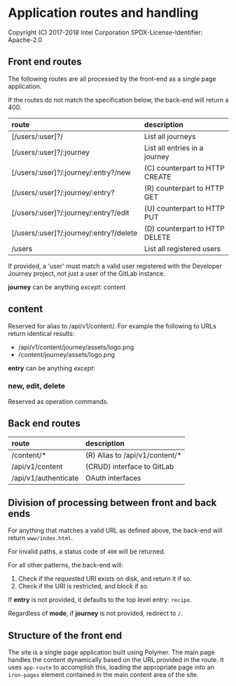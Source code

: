 # Application routes and handling

Copyright (C) 2017-2018 Intel Corporation
SPDX-License-Identifier: Apache-2.0


## Front end routes

The following routes are all processed by the front-end as a single page
application.

If the routes do not match the specification below, the back-end will return
a 400.

| route                                   | description                      |
|:----------------------------------------|:---------------------------------|
| [/users/:user]?/                        | List all journeys                |
| [/users/:user]?/:journey                | List all entries in a journey    |
| [/users/:user]?/:journey/:entry?/new    | (C) counterpart to HTTP CREATE   |
| [/users/:user]?/:journey/:entry?        | (R) counterpart to HTTP GET      |
| [/users/:user]?/:journey/:entry?/edit   | (U) counterpart to HTTP PUT      |
| [/users/:user]?/:journey/:entry?/delete | (D) counterpart to HTTP DELETE   |
| /users                                  | List all registered users        |

If provided, a 'user' must match a valid user registered with the Developer
Journey project, not just a user of the GitLab instance.

**journey** can be anything *except*: content

## content

Reserved for alias to /api/v1/content/. For example the following to URLs return
identical results:

* /api/v1/content/journey/assets/logo.png
* /content/journey/assets/logo.png

**entry** can be anything *except*:

### new, edit, delete

Reserved as operation commands.

## Back end routes

| route                                   | description                      |
|:----------------------------------------|:---------------------------------|
| /content/*                              | (R) Alias to /api/v1/content/*   |
| /api/v1/content                         | (CRUD) interface to GitLab       |
| /api/v1/authenticate                    | OAuth interfaces                 |


## Division of processing between front and back ends

For anything that matches a valid URL as defined above, the back-end will
return `www/index.html`.

For invalid paths, a status code of `400` will be returned.

For all other patterns, the back-end will:

1. Check if the requested URI exists on disk, and return it if so.
2. Check if the URI is restricted, and block if so.

If **entry** is not provided, it defaults to the top level entry: `recipe`.

Regardless of **mode**, if **journey** is not provided, redirect to `/`.


## Structure of the front end

The site is a single page application built using Polymer. The main page
handles the content dynamically based on the URL provided in the route. It
uses `app-route` to accomplish this, loading the appropriate page into an
`iron-pages` element contained in the main content area of the site.
